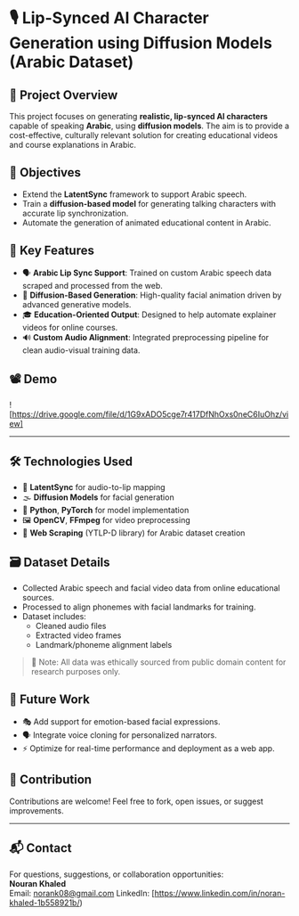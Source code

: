 # 🎙️ Lip-Synced AI Character Generation using Diffusion Models (Arabic Dataset)

## 📌 Project Overview  
This project focuses on generating **realistic, lip-synced AI characters** capable of speaking **Arabic**, using **diffusion models**. The aim is to provide a cost-effective, culturally relevant solution for creating educational videos and course explanations in Arabic.

## 🎯 Objectives  
- Extend the **LatentSync** framework to support Arabic speech.  
- Train a **diffusion-based model** for generating talking characters with accurate lip synchronization.  
- Automate the generation of animated educational content in Arabic.

## 🧠 Key Features  
- 🗣️ **Arabic Lip Sync Support**: Trained on custom Arabic speech data scraped and processed from the web.  
- 🧬 **Diffusion-Based Generation**: High-quality facial animation driven by advanced generative models.  
- 🎓 **Education-Oriented Output**: Designed to help automate explainer videos for online courses.  
- 🔊 **Custom Audio Alignment**: Integrated preprocessing pipeline for clean audio-visual training data.

## 📽️ Demo

![https://drive.google.com/file/d/1G9xADO5cge7r417DfNhOxs0neC6IuOhz/view]


---

## 🛠️ Technologies Used  
- 🧪 **LatentSync** for audio-to-lip mapping  
- 🌫️ **Diffusion Models** for facial generation  
- 🐍 **Python**, **PyTorch** for model implementation  
- 🖼️ **OpenCV**, **FFmpeg** for video preprocessing  
- 🔎 **Web Scraping** (YTLP-D library) for Arabic dataset creation

## 🗃️ Dataset Details  
- Collected Arabic speech and facial video data from online educational sources.  
- Processed to align phonemes with facial landmarks for training.  
- Dataset includes:
  - Cleaned audio files  
  - Extracted video frames  
  - Landmark/phoneme alignment labels

> 🧼 Note: All data was ethically sourced from public domain content for research purposes only.

## 🚀 Future Work  
- 🎭 Add support for emotion-based facial expressions.  
- 🗣️ Integrate voice cloning for personalized narrators.  
- ⚡ Optimize for real-time performance and deployment as a web app.

## 🤝 Contribution  
Contributions are welcome! Feel free to fork, open issues, or suggest improvements.


---

## 📬 Contact  
For questions, suggestions, or collaboration opportunities:  
**Nouran Khaled**  
Email: norank08@gmail.com 
LinkedIn: [https://www.linkedin.com/in/noran-khaled-1b558921b/)

